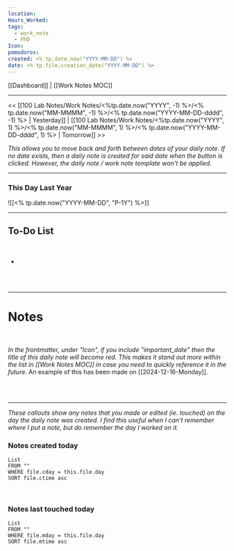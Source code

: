 ```yaml
---
location: 
Hours_Worked: 
tags:
  - work_note
  - PhD
Icon: 
pomodoros: 
created: <% tp.date.now("YYYY-MM-DD") %>
date: <% tp.file.creation_date("YYYY-MM-DD") %>
---
```


[[Dashboard]] | [[Work Notes MOC]]

---

<< [[100 Lab Notes/Work Notes/<%tp.date.now("YYYY", -1) %>/<% tp.date.now("MM-MMMM", -1) %>/<% tp.date.now("YYYY-MM-DD-dddd", -1) %> | Yesterday]] | [[100 Lab Notes/Work Notes/<%tp.date.now("YYYY", 1) %>/<% tp.date.now("MM-MMMM", 1) %>/<% tp.date.now("YYYY-MM-DD-dddd", 1) %> | Tomorrow]] >>

_This allows you to move back and forth between dates of your daily note. If no date exists, then a daily note is created for said date when the button is clicked. However, the daily note / work note template won't be applied._

___

### This Day Last Year 

![[<% tp.date.now("YYYY-MM-DD", "P-1Y") %>]]

---


## To-Do List 
<br> 

- 



<br> 
<br>

________

# Notes
<br> 

_In the frontmatter, under "Icon", if you include "important_date" then the title of this daily note will become red. This makes it stand out more within the list in [[Work Notes MOC]] in case you need to quickly reference it in the future._ An example of this has been made on [[2024-12-16-Monday]]. 


<br> 
<br>

---

_These callouts show any notes that you made or edited (ie. touched) on the day the daily note was created. I find this useful when I can't remember where I put a note, but do remember the day I worked on it._

### Notes created today
```dataview
List 
FROM "" 
WHERE file.cday = this.file.day
SORT file.ctime asc
```

<br> 

### Notes last touched today
```dataview
List 
FROM "" 
WHERE file.mday = this.file.day
SORT file.mtime asc
```

